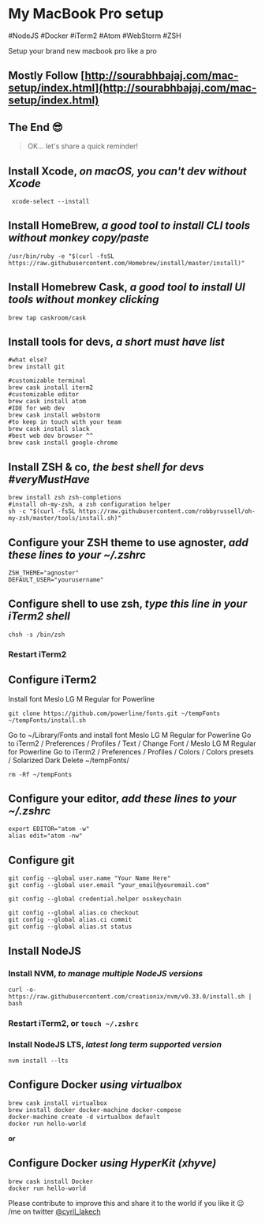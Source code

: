 # My MacBook Pro setup
#NodeJS #Docker #iTerm2 #Atom #WebStorm #ZSH

Setup your brand new macbook pro like a pro

## Mostly Follow [http://sourabhbajaj.com/mac-setup/index.html](http://sourabhbajaj.com/mac-setup/index.html)
## The End 😎

> OK... let's share a quick reminder!

## Install Xcode, *on macOS, you can't dev without Xcode*

```
 xcode-select --install
```

## Install HomeBrew, *a good tool to install CLI tools without monkey copy/paste*

```
/usr/bin/ruby -e "$(curl -fsSL https://raw.githubusercontent.com/Homebrew/install/master/install)"
```

## Install Homebrew Cask, *a good tool to install UI tools without monkey clicking*

```
brew tap caskroom/cask
```

## Install tools for devs, *a short must have list*

```
#what else?
brew install git

#customizable terminal
brew cask install iterm2
#customizable editor
brew cask install atom
#IDE for web dev
brew cask install webstorm
#to keep in touch with your team
brew cask install slack
#best web dev browser ^^
brew cask install google-chrome 
```

## Install ZSH & co, *the best shell for devs #veryMustHave*

```
brew install zsh zsh-completions
#install oh-my-zsh, a zsh configuration helper
sh -c "$(curl -fsSL https://raw.githubusercontent.com/robbyrussell/oh-my-zsh/master/tools/install.sh)"
```

## Configure your ZSH theme to use agnoster, *add these lines to your ~/.zshrc*

```
ZSH_THEME="agnoster"
DEFAULT_USER="yourusername"
```

## Configure shell to use zsh, *type this line in your iTerm2 shell*

```
chsh -s /bin/zsh
```
### Restart iTerm2

## Configure iTerm2
Install font Meslo LG M Regular for Powerline
 
```
git clone https://github.com/powerline/fonts.git ~/tempFonts
~/tempFonts/install.sh
```
  
Go to ~/Library/Fonts and install font Meslo LG M Regular for Powerline
Go to iTerm2 / Preferences / Profiles / Text / Change Font / Meslo LG M Regular for Powerline
Go to iTerm2 / Preferences / Profiles / Colors / Colors presets / Solarized Dark
Delete ~/tempFonts/

```
rm -Rf ~/tempFonts
```

## Configure your editor, *add these lines to your ~/.zshrc*

```
export EDITOR="atom -w"
alias edit="atom -nw"
```

## Configure git

```
git config --global user.name "Your Name Here"
git config --global user.email "your_email@youremail.com"

git config --global credential.helper osxkeychain

git config --global alias.co checkout
git config --global alias.ci commit
git config --global alias.st status
```

## Install NodeJS
### Install NVM, *to manage multiple NodeJS versions*

```
curl -o- https://raw.githubusercontent.com/creationix/nvm/v0.33.0/install.sh | bash
```
 
### Restart iTerm2, or `touch ~/.zshrc`
### Install NodeJS LTS, *latest long term supported version*
 
```
nvm install --lts
```

## Configure Docker *using virtualbox*

```
brew cask install virtualbox
brew install docker docker-machine docker-compose
docker-machine create -d virtualbox default
docker run hello-world
```

**or**

## Configure Docker *using HyperKit (xhyve)*

```
brew cask install Docker
docker run hello-world
```

Please contribute to improve this and share it to the world if you like it 😉
/me on twitter [@cyril_lakech](https://twitter.com/cyril_lakech)
